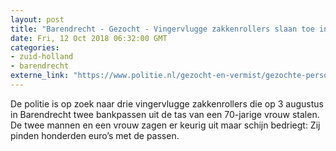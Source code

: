 ```yaml
---
layout: post
title: "Barendrecht - Gezocht - Vingervlugge zakkenrollers slaan toe in Barendrecht"
date: Fri, 12 Oct 2018 06:32:00 GMT
categories: 
- zuid-holland 
- barendrecht 
externe_link: "https://www.politie.nl/gezocht-en-vermist/gezochte-personen/2018/oktober/vingervlugge-zakkenrollers-slaan-toe-in-barendrecht.html"
---
```


De politie is op zoek naar drie vingervlugge zakkenrollers die op 3 augustus in Barendrecht twee bankpassen uit de tas van een 70-jarige vrouw stalen. De twee mannen en een vrouw zagen er keurig uit maar schijn bedriegt: Zij pinden honderden euro’s met de passen.
